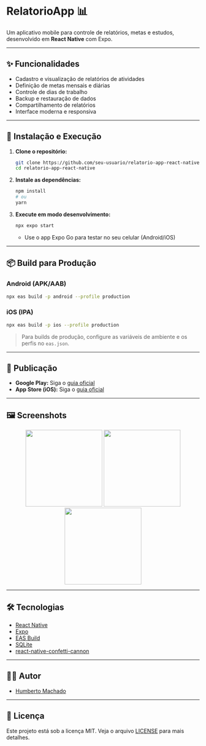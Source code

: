 # RelatorioApp 📊

Um aplicativo mobile para controle de relatórios, metas e estudos, desenvolvido em **React Native** com Expo.

---

## ✨ Funcionalidades
- Cadastro e visualização de relatórios de atividades
- Definição de metas mensais e diárias
- Controle de dias de trabalho
- Backup e restauração de dados
- Compartilhamento de relatórios
- Interface moderna e responsiva

---

## 🚀 Instalação e Execução

1. **Clone o repositório:**
   ```sh
   git clone https://github.com/seu-usuario/relatorio-app-react-native.git
   cd relatorio-app-react-native
   ```

2. **Instale as dependências:**
   ```sh
   npm install
   # ou
   yarn
   ```

3. **Execute em modo desenvolvimento:**
   ```sh
   npx expo start
   ```
   - Use o app Expo Go para testar no seu celular (Android/iOS)

---

## 📦 Build para Produção

### Android (APK/AAB)
```sh
npx eas build -p android --profile production
```

### iOS (IPA)
```sh
npx eas build -p ios --profile production
```

> Para builds de produção, configure as variáveis de ambiente e os perfis no `eas.json`.

---

## 🏪 Publicação

- **Google Play:** Siga o [guia oficial](https://docs.expo.dev/distribution/play-store/)
- **App Store (iOS):** Siga o [guia oficial](https://docs.expo.dev/distribution/app-stores/)

---

## 🖼️ Screenshots

<p align="center">
  <img src="./assets/screenshots/home.png" width="200" />
  <img src="./assets/screenshots/goals.png" width="200" />
  <img src="./assets/screenshots/report.png" width="200" />
</p>

---

## 🛠️ Tecnologias
- [React Native](https://reactnative.dev/)
- [Expo](https://expo.dev/)
- [EAS Build](https://docs.expo.dev/build/introduction/)
- [SQLite](https://docs.expo.dev/versions/latest/sdk/sqlite/)
- [react-native-confetti-cannon](https://github.com/Vydia/react-native-confetti-cannon)

---

## 👨‍💻 Autor
- [Humberto Machado](humbertomachado.com.br)

---

## 📄 Licença

Este projeto está sob a licença MIT. Veja o arquivo [LICENSE](LICENSE) para mais detalhes. 